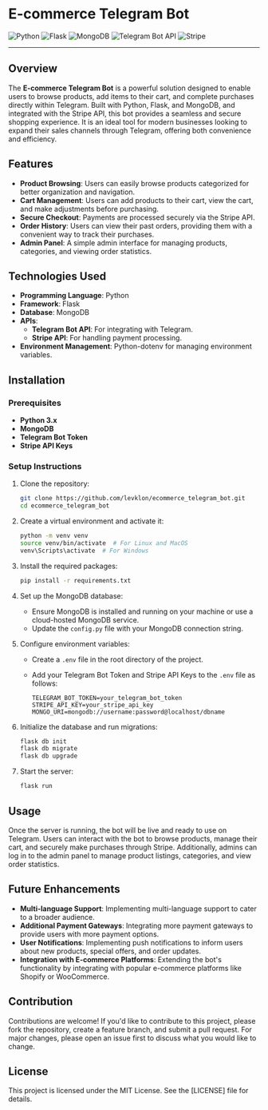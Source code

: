 # E-commerce Telegram Bot

![Python](https://img.shields.io/badge/Python-3.x-blue.svg)
![Flask](https://img.shields.io/badge/Flask-2.0+-red.svg)
![MongoDB](https://img.shields.io/badge/MongoDB-4.4+-green.svg)
![Telegram Bot API](https://img.shields.io/badge/Telegram%20Bot%20API-v.5.3-blue.svg)
![Stripe](https://img.shields.io/badge/Stripe-API-blue.svg)

---

## Overview

The **E-commerce Telegram Bot** is a powerful solution designed to enable users to browse products, add items to their cart, and complete purchases directly within Telegram. Built with Python, Flask, and MongoDB, and integrated with the Stripe API, this bot provides a seamless and secure shopping experience. It is an ideal tool for modern businesses looking to expand their sales channels through Telegram, offering both convenience and efficiency.

## Features

- **Product Browsing**: Users can easily browse products categorized for better organization and navigation.
- **Cart Management**: Users can add products to their cart, view the cart, and make adjustments before purchasing.
- **Secure Checkout**: Payments are processed securely via the Stripe API.
- **Order History**: Users can view their past orders, providing them with a convenient way to track their purchases.
- **Admin Panel**: A simple admin interface for managing products, categories, and viewing order statistics.

## Technologies Used

- **Programming Language**: Python
- **Framework**: Flask
- **Database**: MongoDB
- **APIs**:
  - **Telegram Bot API**: For integrating with Telegram.
  - **Stripe API**: For handling payment processing.
- **Environment Management**: Python-dotenv for managing environment variables.

## Installation

### Prerequisites

- **Python 3.x**
- **MongoDB**
- **Telegram Bot Token**
- **Stripe API Keys**

### Setup Instructions

1. Clone the repository:

    ```bash
    git clone https://github.com/levklon/ecommerce_telegram_bot.git
    cd ecommerce_telegram_bot
    ```

2. Create a virtual environment and activate it:

    ```bash
    python -m venv venv
    source venv/bin/activate  # For Linux and MacOS
    venv\Scripts\activate  # For Windows
    ```

3. Install the required packages:

    ```bash
    pip install -r requirements.txt
    ```

4. Set up the MongoDB database:

   - Ensure MongoDB is installed and running on your machine or use a cloud-hosted MongoDB service.
   - Update the `config.py` file with your MongoDB connection string.

5. Configure environment variables:

   - Create a `.env` file in the root directory of the project.
   - Add your Telegram Bot Token and Stripe API Keys to the `.env` file as follows:

     ```env
     TELEGRAM_BOT_TOKEN=your_telegram_bot_token
     STRIPE_API_KEY=your_stripe_api_key
     MONGO_URI=mongodb://username:password@localhost/dbname
     ```

6. Initialize the database and run migrations:

    ```bash
    flask db init
    flask db migrate
    flask db upgrade
    ```

7. Start the server:

    ```bash
    flask run
    ```

## Usage

Once the server is running, the bot will be live and ready to use on Telegram. Users can interact with the bot to browse products, manage their cart, and securely make purchases through Stripe. Additionally, admins can log in to the admin panel to manage product listings, categories, and view order statistics.

## Future Enhancements

- **Multi-language Support**: Implementing multi-language support to cater to a broader audience.
- **Additional Payment Gateways**: Integrating more payment gateways to provide users with more payment options.
- **User Notifications**: Implementing push notifications to inform users about new products, special offers, and order updates.
- **Integration with E-commerce Platforms**: Extending the bot's functionality by integrating with popular e-commerce platforms like Shopify or WooCommerce.

## Contribution

Contributions are welcome! If you'd like to contribute to this project, please fork the repository, create a feature branch, and submit a pull request. For major changes, please open an issue first to discuss what you would like to change.

## License

This project is licensed under the MIT License. See the [LICENSE] file for details.

